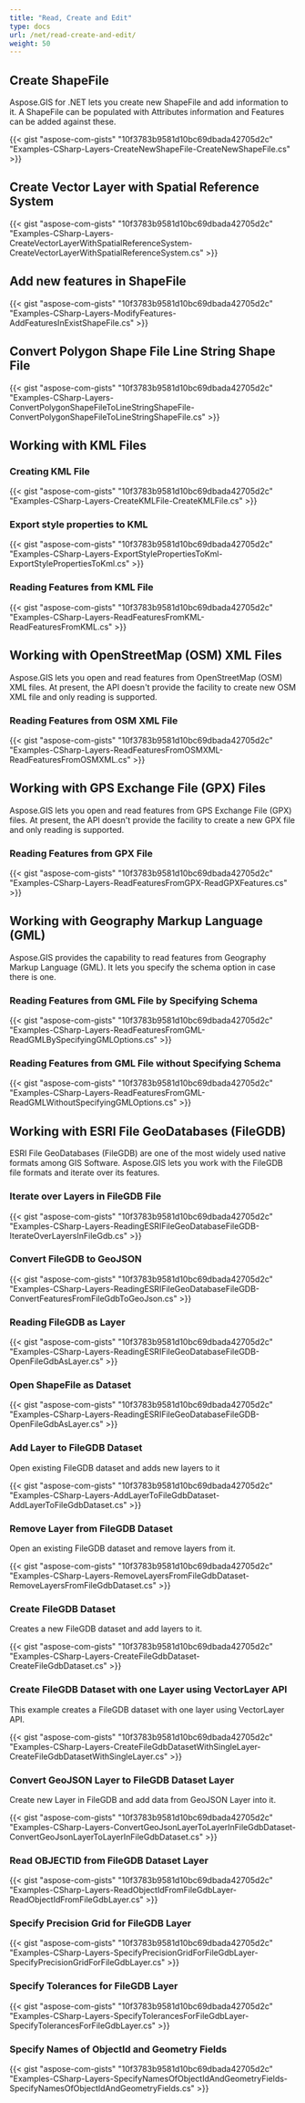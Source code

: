 ```yaml
---
title: "Read, Create and Edit"
type: docs
url: /net/read-create-and-edit/
weight: 50
---
```


## **Create ShapeFile**
Aspose.GIS for .NET lets you create new ShapeFile and add information to it. A ShapeFile can be populated with Attributes information and Features can be added against these.

{{< gist "aspose-com-gists" "10f3783b9581d10bc69dbada42705d2c" "Examples-CSharp-Layers-CreateNewShapeFile-CreateNewShapeFile.cs" >}}
## **Create Vector Layer with Spatial Reference System**
{{< gist "aspose-com-gists" "10f3783b9581d10bc69dbada42705d2c" "Examples-CSharp-Layers-CreateVectorLayerWithSpatialReferenceSystem-CreateVectorLayerWithSpatialReferenceSystem.cs" >}}
## **Add new features in ShapeFile**
{{< gist "aspose-com-gists" "10f3783b9581d10bc69dbada42705d2c" "Examples-CSharp-Layers-ModifyFeatures-AddFeaturesInExistShapeFile.cs" >}}
## **Convert Polygon Shape File Line String Shape File**
{{< gist "aspose-com-gists" "10f3783b9581d10bc69dbada42705d2c" "Examples-CSharp-Layers-ConvertPolygonShapeFileToLineStringShapeFile-ConvertPolygonShapeFileToLineStringShapeFile.cs" >}}
## **Working with KML Files**
### **Creating KML File**
{{< gist "aspose-com-gists" "10f3783b9581d10bc69dbada42705d2c" "Examples-CSharp-Layers-CreateKMLFile-CreateKMLFile.cs" >}}
### **Export style properties to KML**
{{< gist "aspose-com-gists" "10f3783b9581d10bc69dbada42705d2c" "Examples-CSharp-Layers-ExportStylePropertiesToKml-ExportStylePropertiesToKml.cs" >}}
### **Reading Features from KML File**
{{< gist "aspose-com-gists" "10f3783b9581d10bc69dbada42705d2c" "Examples-CSharp-Layers-ReadFeaturesFromKML-ReadFeaturesFromKML.cs" >}}
## **Working with OpenStreetMap (OSM) XML Files**
Aspose.GIS lets you open and read features from OpenStreetMap (OSM) XML files. At present, the API doesn't provide the facility to create new OSM XML file and only reading is supported.
### **Reading Features from OSM XML File**
{{< gist "aspose-com-gists" "10f3783b9581d10bc69dbada42705d2c" "Examples-CSharp-Layers-ReadFeaturesFromOSMXML-ReadFeaturesFromOSMXML.cs" >}}
## **Working with GPS Exchange File (GPX) Files**
Aspose.GIS lets you open and read features from GPS Exchange File (GPX) files. At present, the API doesn't provide the facility to create a new GPX file and only reading is supported.
### **Reading Features from GPX File**
{{< gist "aspose-com-gists" "10f3783b9581d10bc69dbada42705d2c" "Examples-CSharp-Layers-ReadFeaturesFromGPX-ReadGPXFeatures.cs" >}}
## **Working with Geography Markup Language (GML)**
Aspose.GIS provides the capability to read features from Geography Markup Language (GML). It lets you specify the schema option in case there is one.
### **Reading Features from GML File by Specifying Schema**
{{< gist "aspose-com-gists" "10f3783b9581d10bc69dbada42705d2c" "Examples-CSharp-Layers-ReadFeaturesFromGML-ReadGMLBySpecifyingGMLOptions.cs" >}}
### **Reading Features from GML File without Specifying Schema**
{{< gist "aspose-com-gists" "10f3783b9581d10bc69dbada42705d2c" "Examples-CSharp-Layers-ReadFeaturesFromGML-ReadGMLWithoutSpecifyingGMLOptions.cs" >}}
## **Working with ESRI File GeoDatabases (FileGDB)**
ESRI File GeoDatabases (FileGDB) are one of the most widely used native formats among GIS Software. Aspose.GIS lets you work with the FileGDB file formats and iterate over its features.
### **Iterate over Layers in FileGDB File**
{{< gist "aspose-com-gists" "10f3783b9581d10bc69dbada42705d2c" "Examples-CSharp-Layers-ReadingESRIFileGeoDatabaseFileGDB-IterateOverLayersInFileGdb.cs" >}}
### **Convert FileGDB to GeoJSON**
{{< gist "aspose-com-gists" "10f3783b9581d10bc69dbada42705d2c" "Examples-CSharp-Layers-ReadingESRIFileGeoDatabaseFileGDB-ConvertFeaturesFromFileGdbToGeoJson.cs" >}}
### **Reading FileGDB as Layer**
{{< gist "aspose-com-gists" "10f3783b9581d10bc69dbada42705d2c" "Examples-CSharp-Layers-ReadingESRIFileGeoDatabaseFileGDB-OpenFileGdbAsLayer.cs" >}}
### **Open ShapeFile as Dataset**
{{< gist "aspose-com-gists" "10f3783b9581d10bc69dbada42705d2c" "Examples-CSharp-Layers-ReadingESRIFileGeoDatabaseFileGDB-OpenFileGdbAsLayer.cs" >}}
### **Add Layer to FileGDB Dataset**
Open existing FileGDB dataset and adds new layers to it

{{< gist "aspose-com-gists" "10f3783b9581d10bc69dbada42705d2c" "Examples-CSharp-Layers-AddLayerToFileGdbDataset-AddLayerToFileGdbDataset.cs" >}}
### **Remove Layer from FileGDB Dataset**
Open an existing FileGDB dataset and remove layers from it.

{{< gist "aspose-com-gists" "10f3783b9581d10bc69dbada42705d2c" "Examples-CSharp-Layers-RemoveLayersFromFileGdbDataset-RemoveLayersFromFileGdbDataset.cs" >}}
### **Create FileGDB Dataset**
Creates a new FileGDB dataset and add layers to it.

{{< gist "aspose-com-gists" "10f3783b9581d10bc69dbada42705d2c" "Examples-CSharp-Layers-CreateFileGdbDataset-CreateFileGdbDataset.cs" >}}
### **Create FileGDB Dataset with one Layer using VectorLayer API**
This example creates a FileGDB dataset with one layer using VectorLayer API.

{{< gist "aspose-com-gists" "10f3783b9581d10bc69dbada42705d2c" "Examples-CSharp-Layers-CreateFileGdbDatasetWithSingleLayer-CreateFileGdbDatasetWithSingleLayer.cs" >}}
### **Convert GeoJSON Layer to FileGDB Dataset Layer**
Create new Layer in FileGDB and add data from GeoJSON Layer into it.

{{< gist "aspose-com-gists" "10f3783b9581d10bc69dbada42705d2c" "Examples-CSharp-Layers-ConvertGeoJsonLayerToLayerInFileGdbDataset-ConvertGeoJsonLayerToLayerInFileGdbDataset.cs" >}}
### **Read OBJECTID from FileGDB Dataset Layer**
{{< gist "aspose-com-gists" "10f3783b9581d10bc69dbada42705d2c" "Examples-CSharp-Layers-ReadObjectIdFromFileGdbLayer-ReadObjectIdFromFileGdbLayer.cs" >}}
### **Specify Precision Grid for FileGDB Layer**
{{< gist "aspose-com-gists" "10f3783b9581d10bc69dbada42705d2c" "Examples-CSharp-Layers-SpecifyPrecisionGridForFileGdbLayer-SpecifyPrecisionGridForFileGdbLayer.cs" >}}
### **Specify Tolerances for FileGDB Layer**
{{< gist "aspose-com-gists" "10f3783b9581d10bc69dbada42705d2c" "Examples-CSharp-Layers-SpecifyTolerancesForFileGdbLayer-SpecifyTolerancesForFileGdbLayer.cs" >}}
### **Specify Names of ObjectId and Geometry Fields**
{{< gist "aspose-com-gists" "10f3783b9581d10bc69dbada42705d2c" "Examples-CSharp-Layers-SpecifyNamesOfObjectIdAndGeometryFields-SpecifyNamesOfObjectIdAndGeometryFields.cs" >}}




